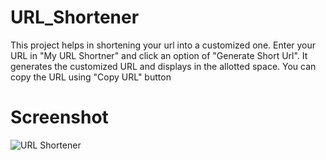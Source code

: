 # URL_Shortener
This project helps in shortening your url into a customized one.
Enter your URL in "My URL Shortner" and click an option of "Generate Short Url". It generates the customized URL and displays in the allotted space.
You can copy the URL using "Copy URL" button

# Screenshot

![URL Shortener](https://github.com/prathimacode-hub/Pythonista_ForAll/blob/main/URL_Shortener/URL%20Shortener%20Screenshot.png)
